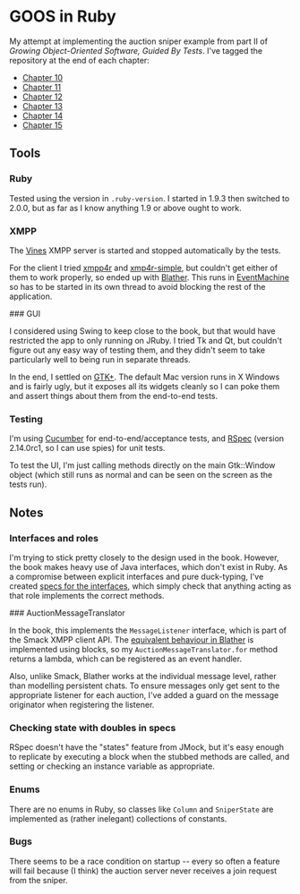 # GOOS in Ruby

My attempt at implementing the auction sniper example from part II of *Growing
Object-Oriented Software, Guided By Tests*. I've tagged the repository at the
end of each chapter:

* [Chapter 10](https://github.com/kerryb/goos-ruby/tree/chapter-10)
* [Chapter 11](https://github.com/kerryb/goos-ruby/tree/chapter-11)
* [Chapter 12](https://github.com/kerryb/goos-ruby/tree/chapter-12)
* [Chapter 13](https://github.com/kerryb/goos-ruby/tree/chapter-13)
* [Chapter 14](https://github.com/kerryb/goos-ruby/tree/chapter-14)
* [Chapter 15](https://github.com/kerryb/goos-ruby/tree/chapter-15)

## Tools

### Ruby

Tested using the version in `.ruby-version`. I started in 1.9.3 then switched
to 2.0.0, but as far as I know anything 1.9 or above ought to work.

### XMPP

The [Vines](http://www.getvines.org/) XMPP server is started and stopped
automatically by the tests.

For the client I tried [xmpp4r](http://home.gna.org/xmpp4r/) and
[xmp4r-simple](https://github.com/blaine/xmpp4r-simple), but couldn't get
either of them to work properly, so ended up with
[Blather](https://github.com/adhearsion/blather).  This runs in
[EventMachine](http://rubyeventmachine.com/) so has to be started in its own
thread to avoid blocking the rest of the application.

### GUI

I considered using Swing to keep close to the book, but that would have
restricted the app to only running on JRuby. I tried Tk and Qt, but couldn't
figure out any easy way of testing them, and they didn't seem to take
particularly well to being run in separate threads.

In the end, I settled on [GTK+](http://www.gtk.org/). The default Mac version
runs in X Windows and is fairly ugly, but it exposes all its widgets cleanly so
I can poke them and assert things about them from the end-to-end tests.

### Testing

I'm using [Cucumber](http://cukes.info/) for end-to-end/acceptance tests, and
[RSpec](http://rspec.info/) (version 2.14.0rc1, so I can use spies) for unit
tests.

To test the UI, I'm just calling methods directly on the main Gtk::Window
object (which still runs as normal and can be seen on the screen as the tests
run).

## Notes

### Interfaces and roles

I'm trying to stick pretty closely to the design used in the book. However, the
book makes heavy use of Java interfaces, which don't exist in Ruby. As a
compromise between explicit interfaces and pure duck-typing, I've created
[specs for the
interfaces](https://github.com/kerryb/goos-ruby/tree/master/spec/support/roles),
which simply check that anything acting as that role implements the correct
methods.

### AuctionMessageTranslator

In the book, this implements the `MessageListener` interface, which is part of
the Smack XMPP client API. The
[equivalent behaviour in Blather](http://rubydoc.info/github/sprsquish/blather/Blather/Client#register_handler-instance_method)
is implemented using blocks, so my `AuctionMessageTranslator.for` method
returns a lambda, which can be registered as an event handler.

Also, unlike Smack, Blather works at the individual message level, rather than
modelling persistent chats. To ensure messages only get sent to the appropriate
listener for each auction, I've added a guard on the message originator when
registering the listener.

### Checking state with doubles in specs

RSpec doesn't have the "states" feature from JMock, but it's easy enough to
replicate by executing a block when the stubbed methods are called, and setting
or checking an instance variable as appropriate.

### Enums

There are no enums in Ruby, so classes like `Column` and `SniperState` are
implemented as (rather inelegant) collections of constants.

### Bugs

There seems to be a race condition on startup -- every so often a feature will
fail because (I think) the auction server never receives a join request from
the sniper.
